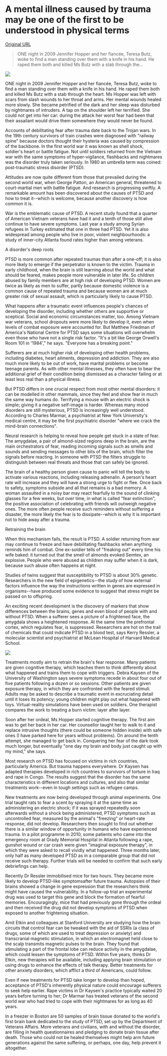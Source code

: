 # A mental illness caused by trauma may be one of the first to be understood in physical terms

[Original URL](http://www.economist.com/news/international/21676772-mental-illness-caused-trauma-may-be-one-first-be-understood-physical)

> ONE night in 2009 Jennifer Hopper and her fiancée, Teresa Butz, woke to find a man standing over them with a knife in his hand. He raped them both and killed Ms Butz with a stab through the...

![](http://cdn.static-economist.com/sites/default/files/imagecache/full-width/images/print-edition/20151024_IRD001_0.jpg)

ONE night in 2009 Jennifer Hopper and her fiancée, Teresa Butz, woke to find a man standing over them with a knife in his hand. He raped them both and killed Ms Butz with a stab through the heart. Ms Hopper was left with scars from slash wounds to her throat and arms. Her mental wounds healed more slowly. She became petrified of the dark and her sleep was disturbed by nightmares of intruders. A tap on the shoulder left her terrified. She could not get into her car: during the attack her worst fear had been that their assailant would drive them somewhere they would never be found.

Accounts of debilitating fear after trauma date back to the Trojan wars. In the 19th century survivors of train crashes were diagnosed with "railway spine" because doctors thought their hysteria was caused by compression of the backbone. In the first world war it was known as shell shock, soldier's heart or battle fatigue. Not until soldiers returned from the Vietnam war with the same symptoms of hyper-vigilance, flashbacks and nightmares was the disorder truly taken seriously. In 1980 an umbrella term was coined: post-traumatic stress disorder (PTSD).

Attitudes are now quite different from those that prevailed during the second world war, when George Patton, an American general, threatened to court-martial men with battle fatigue. And research is progressing swiftly. A remarkable amount has been discovered about the causes of PTSD and how to treat it--which is welcome, because another discovery is how common it is.

War is the emblematic cause of PTSD. A recent study found that a quarter of American Vietnam veterans have had it and a tenth of those still alive continue to have severe symptoms. Last year a study among Syrian refugees in Turkey estimated that one in three had PTSD. Yet it is also widespread among people who live in poor, violent neighbourhoods: a study of inner-city Atlanta found rates higher than among veterans.

A disorder's deep roots

PTSD is more common after repeated traumas than after a one-off; it is also more likely to emerge if the perpetrator is known to the victim. Trauma in early childhood, when the brain is still learning about the world and what should be feared, makes people more vulnerable in later life. So children abused by family members are at high risk of developing PTSD. Women are twice as likely as men to suffer, partly because domestic violence is a common cause of repeated trauma and because women are at much greater risk of sexual assault, which is particularly likely to cause PTSD.

What happens after a traumatic event influences people's chances of developing the disorder, including whether others are supportive or sceptical. Social and economic circumstances matter, too. Among Vietnam war veterans, school dropouts were more likely to develop it, even when levels of combat exposure were accounted for. But Matthew Friedman of America's National Centre for PTSD says some situations will overwhelm even those who have not a single risk factor. "It's a bit like George Orwell's Room 101 in '1984'," he says. "Everyone has a breaking point."

Sufferers are at much higher risk of developing other health problems, including diabetes, heart ailments, depression and addiction. They are also much more likely to be out of work, have marital problems or become teenage parents. As with other mental illnesses, they often have to bear the additional grief of their condition being dismissed as a character failing or at least less real than a physical illness.

But PTSD differs in one crucial respect from most other mental disorders: it can be modelled in other mammals, since they feel and show fear in much the same way humans do. Terrifying a mouse with an electric shock is simple; giving it a negative self-image is harder. Whereas many mood disorders are still mysterious, PTSD is increasingly well understood. According to Charles Marmar, a psychiatrist at New York University's medical centre, it may be the first psychiatric disorder "where we crack the mind-brain connections".

Neural research is helping to reveal how people get stuck in a state of fear. The amygdalae, a pair of almond-sized regions deep in the brain, are the main orchestrators of fear, reading incoming signals such as smells and sounds and sending messages to other bits of the brain, which filter the signals before reacting. In someone with PTSD the filters struggle to distinguish between real threats and those that can safely be ignored.

The brain of a healthy person given cause to panic will tell the body to activate various reactions, including releasing adrenalin. A person's heart rate will increase and they will have a strong urge to fight or flee. Once back to safety, symptoms subside and all that remains is a bad memory. A woman assaulted in a noisy bar may react fearfully to the sound of clinking glasses for a few weeks, but over time, in what is called "fear extinction", the positive association of celebrating with friends will outweigh negative ones. The more often people receive such reminders without suffering a disaster, the more likely the fear is to dissipate--which is why it is important not to hide away after a trauma.

Retraining the brain

When this mechanism fails, the result is PTSD. A soldier returning from war may continue to freeze and have debilitating flashbacks when anything reminds him of combat. One ex-soldier tells of "freaking out" every time his wife baked: it turned out that the smell of almonds evoked Semtex, an explosive. People who were abused as children may suffer when it is dark, because such abuse often happens at night.

Studies of twins suggest that susceptibility to PTSD is about 30% genetic. Researchers in the new field of epigenetics--the study of how external factors influence the way the instructions written in genes are expressed in organisms--have produced some evidence to suggest that stress might be passed on to offspring.

An exciting recent development is the discovery of markers that show differences between the brains, genes and even blood of people with and without PTSD. When a sufferer sees a picture of a frightened face, the amygdala shows a heightened response. At the same time the prefrontal cortex, which regulates fear, is suppressed. Researchers are hot on the trail of chemicals that could indicate PTSD in a blood test, says Kerry Ressler, a molecular scientist and psychiatrist at McLean Hospital of Harvard Medical School.

![](http://cdn.static-economist.com/sites/default/files/imagecache/full-width/images/print-edition/20151024_IRD002_0.jpg)

Treatments mostly aim to retrain the brain's fear response. Many patients are given cognitive therapy, which teaches them to think differently about what happened and trains them to cope with triggers. Debra Kaysen of the University of Washington says severe symptoms recede in about four out of five patients following a dozen or so sessions. Other patients are given exposure therapy, in which they are confronted with the feared stimuli. Adults may be asked to describe a traumatic event in excruciating detail until it loses its potency; young children might play out what happened with toys. Virtual-reality simulations have been used on soldiers. One therapist compares the work to treating a burn victim: layer after layer.

Soon after her ordeal, Ms Hopper started cognitive therapy. The first aim was to get her back in her car. Her counsellor taught her to walk to it and replace intrusive thoughts (there could be someone hidden inside) with safe ones (I have parked here for years without problems). On around the tenth attempt, she managed to get back in. Conquering her fear of the dark took much longer, but eventually "one day my brain and body just caught up with my mind," she says.

Most research on PTSD has focused on victims in rich countries, particularly America. But trauma happens everywhere. Dr Kaysen has adapted therapies developed in rich countries to survivors of torture in Iraq and rape in Congo. The results suggest that the disorder has the same characteristics in different locations and cultures, and also that similar treatments work--even in tough settings such as refugee camps.

New treatments are now being developed through animal experiments. One trial taught rats to fear a scent by spraying it at the same time as administering an electric shock; if it was sprayed repeatedly soon afterwards without a shock being administered, PTSD symptoms such as uncontrolled fear, measured by the animal's "freezing" or heart-rate response, did not develop. Researchers then sought to find out whether there is a similar window of opportunity in humans who have experienced trauma. In a pilot programme in 2010, some patients who came into the emergency room at Grady Memorial Hospital in Atlanta following a rape, gunshot wound or car crash were given "imaginal exposure therapy", in which they were asked to recall vividly what happened. Three months later, only half as many developed PTSD as in a comparable group that did not receive such therapy. Further trials will be needed to confirm that such early debriefings can help.

Recently Dr Ressler immobilised mice for two hours. They became more likely to develop PTSD-like symptomsafter future trauma. Autopsies of their brains showed a change in gene expression that the researchers think might have caused the vulnerability. In a follow-up trial an experimental drug was used to target this gene and block the formation of fearful memories. Encouragingly, mice that had previously gone through the ordeal and then received the drug did not develop symptoms of PTSD when exposed to another frightening situation.

Amit Etkin and colleagues at Stanford University are studying how the brain circuits that control fear can be tweaked with the aid of SSRIs (a class of drugs, some of which are used to treat depression or anxiety) and transcranial magnetic stimulation, in which an electromagnet held close to the scalp transmits magnetic pulses to the brain. They found that stimulating a part of the frontal lobe can reduce activity in the amygdalae, which could lessen the symptoms of PTSD. Within five years, thinks Dr Etkin, new therapies will be available, including applying brain stimulation or using drugs to enhance the effects of talk therapy. Better treatments for other anxiety disorders, which afflict a third of Americans, could follow.

Even if new treatments for PTSD take longer to develop than hoped, acceptance of PTSD's inherently physical nature could encourage sufferers to seek help earlier. Rape victims in Dr Kaysen's practice typically waited 20 years before turning to her; Dr Marmar has treated veterans of the second world war who had tried to cope with their nightmares for as long as 40 years.

In a freezer in Boston are 50 samples of brain tissue donated to the world's first brain bank dedicated to the study of PTSD, set up by the Department of Veterans Affairs. More veterans and civilians, with and without the disorder, are filling in health questionnaires and pledging to donate brain tissue after death. Those who could not be healed themselves might help arm future generations against the same suffering, or perhaps, one day, help prevent it altogether.

